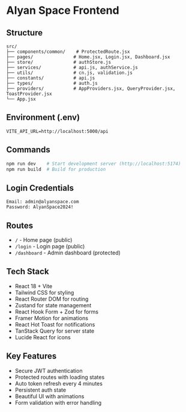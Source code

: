 # Alyan Space Frontend

## Structure
```
src/
├── components/common/    # ProtectedRoute.jsx
├── pages/               # Home.jsx, Login.jsx, Dashboard.jsx
├── store/               # authStore.js
├── services/            # api.js, authService.js
├── utils/               # cn.js, validation.js
├── constants/           # api.js
├── types/               # auth.js
├── providers/           # AppProviders.jsx, QueryProvider.jsx, ToastProvider.jsx
└── App.jsx
```

## Environment (.env)
```
VITE_API_URL=http://localhost:5000/api
```

## Commands
```bash
npm run dev    # Start development server (http://localhost:5174)
npm run build  # Build for production
```

## Login Credentials
```
Email: admin@alyanspace.com
Password: AlyanSpace2024!
```

## Routes
- `/` - Home page (public)
- `/login` - Login page (public)
- `/dashboard` - Admin dashboard (protected)

## Tech Stack
- React 18 + Vite
- Tailwind CSS for styling
- React Router DOM for routing
- Zustand for state management
- React Hook Form + Zod for forms
- Framer Motion for animations
- React Hot Toast for notifications
- TanStack Query for server state
- Lucide React for icons

## Key Features
- Secure JWT authentication
- Protected routes with loading states
- Auto token refresh every 4 minutes
- Persistent auth state
- Beautiful UI with animations
- Form validation with error handling